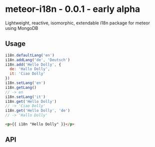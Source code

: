 # meteor-i18n - 0.0.1 - early alpha
Lightweight, reactive, isomorphic, extendable i18n package for meteor using MongoDB

## Usage

```js
i18n.defaultLang('en')
i18n.addLang('de', 'Deutsch')
i18n.add('Hello Dolly', {
  de: 'Hallo Dolly',
  it: 'Ciao Dolly'
})
i18n.setLang('en')
i18n.getLang()
// -> en
i18n.setLang('it')
i18n.get('Hello Dolly')
// -> 'Ciao Dolly'
i18n.get('Hello Dolly', 'de')
// -> 'Hallo Dolly'
```

```html
<p>{{ i18n "Hello Dolly" }}</p>
```

## API
